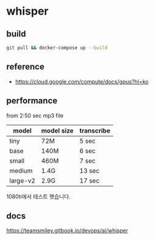 # whisper

## build

```sh
git pull && docker-compose up --build
```

## reference

- https://cloud.google.com/compute/docs/gpus?hl=ko

## performance

from 2:50 sec mp3 file

| model    | model size | transcribe |
| -------- | ---------- | ---------- |
| tiny     | 72M        | 5 sec      |
| base     | 140M       | 6 sec      |
| small    | 460M       | 7 sec      |
| medium   | 1.4G       | 13 sec     |
| large-v2 | 2.9G       | 17 sec     |

1080ti에서 테스트 햇습니다.

## docs

<https://teamsmiley.gitbook.io/devops/ai/whisper>
